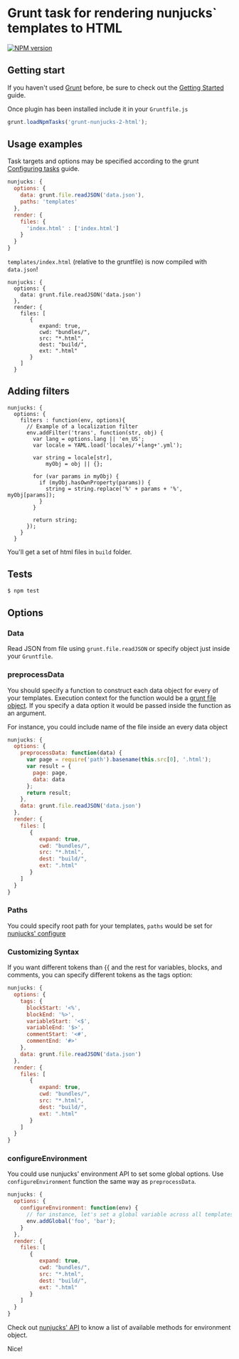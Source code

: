 # Grunt task for rendering nunjucks` templates to HTML

[![NPM version](https://badge.fury.io/js/grunt-nunjucks-2-html.png)](http://badge.fury.io/js/grunt-nunjucks-2-html)

## Getting start

If you haven't used [Grunt](http://gruntjs.com/) before, be sure to check out the [Getting Started](http://gruntjs.com/getting-started) guide.

Once plugin has been installed include it in your `Gruntfile.js`

```javascript
grunt.loadNpmTasks('grunt-nunjucks-2-html');
```

## Usage examples

Task targets and options may be specified according to the grunt [Configuring tasks](http://gruntjs.com/configuring-tasks) guide.

```javascript
nunjucks: {
  options: {
    data: grunt.file.readJSON('data.json'),
    paths: 'templates'
  },
  render: {
    files: {
      'index.html' : ['index.html']
    }
  }
}
```

`templates/index.html` (relative to the gruntfile) is now compiled with `data.json`!

```javascipt
nunjucks: {
  options: {
    data: grunt.file.readJSON('data.json')
  },
  render: {
    files: [
       {
          expand: true,
          cwd: "bundles/",
          src: "*.html",
          dest: "build/",
          ext: ".html"
       }
    ]
  }
```

## Adding filters

```javascipt
nunjucks: {
  options: {
    filters : function(env, options){
      // Example of a localization filter
      env.addFilter('trans', function(str, obj) {
        var lang = options.lang || 'en_US';
        var locale = YAML.load('locales/'+lang+'.yml');

        var string = locale[str],
            myObj = obj || {};

        for (var params in myObj) {
          if (myObj.hasOwnProperty(params)) {
            string = string.replace('%' + params + '%', myObj[params]);
          }
        }

        return string;
      });
    }
  }
```

You'll get a set of html files in `build` folder.

## Tests

```bash
$ npm test
```

## Options

### Data

Read JSON from file using `grunt.file.readJSON` or specify object just inside your `Gruntfile`.

### preprocessData

You should specify a function to construct each data object for every of your templates. Execution context for the function would be a [grunt file object](http://gruntjs.com/api/inside-tasks#this.files). If you specify a data option it would be passed inside the function as an argument.

For instance, you could include name of the file inside an every data object

```js
nunjucks: {
  options: {
    preprocessData: function(data) {
      var page = require('path').basename(this.src[0], '.html');
      var result = {
        page: page,
        data: data
      };
      return result;
    },
    data: grunt.file.readJSON('data.json')
  },
  render: {
    files: [
       {
          expand: true,
          cwd: "bundles/",
          src: "*.html",
          dest: "build/",
          ext: ".html"
       }
    ]
  }
}
```

### Paths

You could specify root path for your templates, `paths` would be set for [nunjucks' configure](http://mozilla.github.io/nunjucks/api#configure)

### Customizing Syntax

If you want different tokens than {{ and the rest for variables, blocks, and comments, you can specify different tokens as the tags option:

```js
nunjucks: {
  options: {
    tags: {
      blockStart: '<%',
      blockEnd: '%>',
      variableStart: '<$',
      variableEnd: '$>',
      commentStart: '<#',
      commentEnd: '#>'
    },
    data: grunt.file.readJSON('data.json')
  },
  render: {
    files: [
       {
          expand: true,
          cwd: "bundles/",
          src: "*.html",
          dest: "build/",
          ext: ".html"
       }
    ]
  }
}
```

### configureEnvironment

You could use nunjucks' environment API to set some global options. Use `configureEnvironment` function the same way as `preprocessData`.

```js
nunjucks: {
  options: {
    configureEnvironment: function(env) {
      // for instance, let's set a global variable across all templates
      env.addGlobal('foo', 'bar');
    }
  },
  render: {
    files: [
       {
          expand: true,
          cwd: "bundles/",
          src: "*.html",
          dest: "build/",
          ext: ".html"
       }
    ]
  }
}
```

Check out [nunjucks' API](http://mozilla.github.io/nunjucks/api.html#environment) to know a list of available methods for environment object.

Nice!
